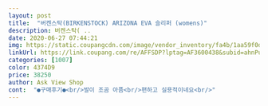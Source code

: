 ```yaml
---
layout: post 
title:  "버켄스탁(BIRKENSTOCK) ARIZONA EVA 슬리퍼 (womens)" 
description: 버켄스탁( ..
date: 2020-06-27 07:44:21 
img: https://static.coupangcdn.com/image/vendor_inventory/fa4b/1aa59f0d2f62fe9bd1fa63767b0ef8c57eb065c5404c72878a50e9901007.jpg 
linkUrl: https://link.coupang.com/re/AFFSDP?lptag=AF3600438&subid=ahnPublicAsk&pageKey=1439952248&itemId=2483580452&vendorItemId=70476888883&traceid=V0-113-a1a336ff46bce58b 
categories: [1007] 
color: 4374D9 
price: 38250 
author: Ask View Shop 
cont:  "●구매후기●<br/>발이 조곰 아픔<br/>편하고 실용적이네요<br/>" 
---
```

